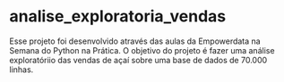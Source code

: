 # analise_exploratoria_vendas
Esse projeto foi desenvolvido através das aulas da Empowerdata na Semana do Python na Prática.
O objetivo do projeto é fazer uma análise exploratóriio das vendas de açaí sobre uma base de dados de 70.000 linhas.

